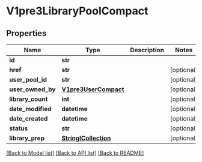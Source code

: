 # V1pre3LibraryPoolCompact

## Properties
Name | Type | Description | Notes
------------ | ------------- | ------------- | -------------
**id** | **str** |  | 
**href** | **str** |  | [optional] 
**user_pool_id** | **str** |  | [optional] 
**user_owned_by** | [**V1pre3UserCompact**](V1pre3UserCompact.md) |  | [optional] 
**library_count** | **int** |  | [optional] 
**date_modified** | **datetime** |  | [optional] 
**date_created** | **datetime** |  | [optional] 
**status** | **str** |  | [optional] 
**library_prep** | [**StringICollection**](StringICollection.md) |  | [optional] 

[[Back to Model list]](../README.md#documentation-for-models) [[Back to API list]](../README.md#documentation-for-api-endpoints) [[Back to README]](../README.md)

